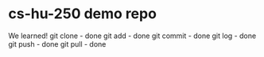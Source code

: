 # cs-hu-250 demo repo
We learned!
git clone - done
git add - done
git commit - done
git log - done
git push - done
git pull - done


